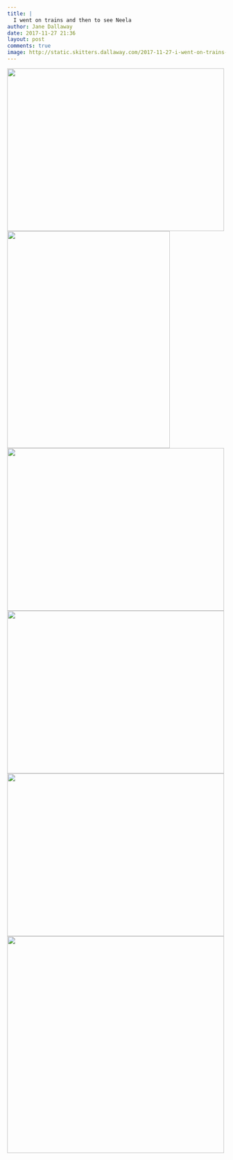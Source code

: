 ```yaml
---
title: |
  I went on trains and then to see Neela
author: Jane Dallaway
date: 2017-11-27 21:36
layout: post
comments: true
image: http://static.skitters.dallaway.com/2017-11-27-i-went-on-trains-and-then-to-see-neela-thumb-1-IMG-6428.JPG
---
```


<div>
        <a href="http://static.skitters.dallaway.com/2017-11-27-i-went-on-trains-and-then-to-see-neela-fullsize-1-IMG-6428.JPG">
          <img src="http://static.skitters.dallaway.com/2017-11-27-i-went-on-trains-and-then-to-see-neela-thumb-1-IMG-6428.JPG" width="500" height="375"/>
        </a>
      </div><div>
        <a href="http://static.skitters.dallaway.com/2017-11-27-i-went-on-trains-and-then-to-see-neela-fullsize-2-IMG-6433.JPG">
          <img src="http://static.skitters.dallaway.com/2017-11-27-i-went-on-trains-and-then-to-see-neela-thumb-2-IMG-6433.JPG" width="375" height="500"/>
        </a>
      </div><div>
        <a href="http://static.skitters.dallaway.com/2017-11-27-i-went-on-trains-and-then-to-see-neela-fullsize-3-IMG-6440.JPG">
          <img src="http://static.skitters.dallaway.com/2017-11-27-i-went-on-trains-and-then-to-see-neela-thumb-3-IMG-6440.JPG" width="500" height="375"/>
        </a>
      </div><div>
        <a href="http://static.skitters.dallaway.com/2017-11-27-i-went-on-trains-and-then-to-see-neela-fullsize-4-IMG-6452.JPG">
          <img src="http://static.skitters.dallaway.com/2017-11-27-i-went-on-trains-and-then-to-see-neela-thumb-4-IMG-6452.JPG" width="500" height="375"/>
        </a>
      </div><div>
        <a href="http://static.skitters.dallaway.com/2017-11-27-i-went-on-trains-and-then-to-see-neela-fullsize-5-IMG-6456.JPG">
          <img src="http://static.skitters.dallaway.com/2017-11-27-i-went-on-trains-and-then-to-see-neela-thumb-5-IMG-6456.JPG" width="500" height="375"/>
        </a>
      </div><div>
        <a href="http://static.skitters.dallaway.com/2017-11-27-i-went-on-trains-and-then-to-see-neela-fullsize-6-IMG-6472.JPG">
          <img src="http://static.skitters.dallaway.com/2017-11-27-i-went-on-trains-and-then-to-see-neela-thumb-6-IMG-6472.JPG" width="500" height="500"/>
        </a>
      </div>


      
      